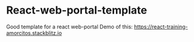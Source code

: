 # React-web-portal-template
Good template for a react web-portal
Demo of this: https://react-training-amorcitos.stackblitz.io

